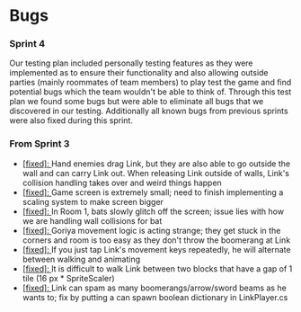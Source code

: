 # Bugs

### Sprint 4
Our testing plan included personally testing features as they were implemented as to ensure their functionality and also allowing outside parties (mainly roommates of team members) to play test the game and find potential bugs which the team wouldn't be able to think of. Through this test plan we found some bugs but were able to eliminate all bugs that we discovered in our testing. Additionally all known bugs from previous sprints were also fixed during this sprint.

### From Sprint 3
- [[fixed]: ](../sprint3/Bugs.md)Hand enemies drag Link, but they are also able to go outside the wall and can carry Link out. When releasing Link outside of walls, Link's collision handling takes over and weird things happen
- [[fixed]: ](../sprint3/Bugs.md)Game screen is extremely small; need to finish implementing a scaling system to make screen bigger
- [[fixed]: ](../sprint3/Bugs.md)In Room 1, bats slowly glitch off the screen; issue lies with how we are handling wall collisions for bat
- [[fixed]: ](../sprint3/Bugs.md)Goriya movement logic is acting strange; they get stuck in the corners and room is too easy as they don't throw the boomerang at Link
- [[fixed]: ](../sprint3/Bugs.md)If you just tap Link's movement keys repeatedly, he will alternate between walking and animating
- [[fixed]: ](../sprint3/Bugs.md)It is difficult to walk Link between two blocks that have a gap of 1 tile (16 px * SpriteScaler)
- [[fixed]: ](../sprint3/Bugs.md)Link can spam as many boomerangs/arrow/sword beams as he wants to; fix by putting a can spawn boolean dictionary in LinkPlayer.cs
